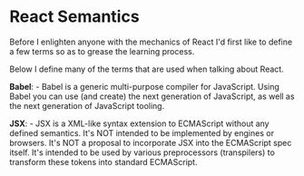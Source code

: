 # React Semantics

Before I enlighten anyone with the mechanics of React I'd first like to define a few terms so as to grease the learning process. 

Below I define many of the terms that are used when talking about React.

**Babel**: - Babel is a generic multi-purpose compiler for JavaScript. Using Babel you can use (and create) the next generation of JavaScript, as well as the next generation of JavaScript tooling.

**JSX**: - JSX is a XML-like syntax extension to ECMAScript without any defined semantics. It's NOT intended to be implemented by engines or browsers. It's NOT a proposal to incorporate JSX into the ECMAScript spec itself. It's intended to be used by various preprocessors (transpilers) to transform these tokens into standard ECMAScript.











